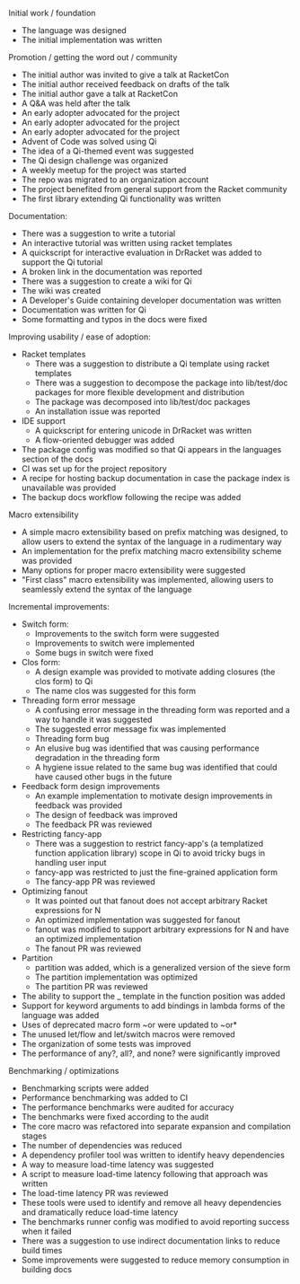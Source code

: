Initial work / foundation
- The language was designed
- The initial implementation was written


Promotion / getting the word out / community
- The initial author was invited to give a talk at RacketCon
- The initial author received feedback on drafts of the talk
- The initial author gave a talk at RacketCon
- A Q&A was held after the talk
- An early adopter advocated for the project
- An early adopter advocated for the project
- An early adopter advocated for the project
- Advent of Code was solved using Qi
- The idea of a Qi-themed event was suggested
- The Qi design challenge was organized
- A weekly meetup for the project was started
- The repo was migrated to an organization account
- The project benefited from general support from the Racket community
- The first library extending Qi functionality was written


Documentation:
- There was a suggestion to write a tutorial
- An interactive tutorial was written using racket templates
- A quickscript for interactive evaluation in DrRacket was added to support the Qi tutorial
- A broken link in the documentation was reported
- There was a suggestion to create a wiki for Qi
- The wiki was created
- A Developer's Guide containing developer documentation was written
- Documentation was written for Qi
- Some formatting and typos in the docs were fixed


Improving usability / ease of adoption:
- Racket templates
  - There was a suggestion to distribute a Qi template using racket templates
  - There was a suggestion to decompose the package into lib/test/doc packages for more flexible development and distribution
  - The package was decomposed into lib/test/doc packages
  - An installation issue was reported
- IDE support
  - A quickscript for entering unicode in DrRacket was written
  - A flow-oriented debugger was added
- The package config was modified so that Qi appears in the languages section of the docs
- CI was set up for the project repository
- A recipe for hosting backup documentation in case the package index is unavailable was provided
- The backup docs workflow following the recipe was added


Macro extensibility
- A simple macro extensibility based on prefix matching was designed, to allow users to extend the syntax of the language in a rudimentary way
- An implementation for the prefix matching macro extensibility scheme was provided
- Many options for proper macro extensibility were suggested
- "First class" macro extensibility was implemented, allowing users to seamlessly extend the syntax of the language

Incremental improvements:
- Switch form:
  - Improvements to the switch form were suggested
  - Improvements to switch were implemented
  - Some bugs in switch were fixed
- Clos form:
  - A design example was provided to motivate adding closures (the clos form) to Qi
  - The name clos was suggested for this form
- Threading form error message
  - A confusing error message in the threading form was reported and a way to handle it was suggested
  - The suggested error message fix was implemented
  - Threading form bug
  - An elusive bug was identified that was causing performance degradation in the threading form
  - A hygiene issue related to the same bug was identified that could have caused other bugs in the future
- Feedback form design improvements
  - An example implementation to motivate design improvements in feedback was provided
  - The design of feedback was improved
  - The feedback PR was reviewed
- Restricting fancy-app
  - There was a suggestion to restrict fancy-app's (a templatized function application library) scope in Qi to avoid tricky bugs in handling user input
  - fancy-app was restricted to just the fine-grained application form
  - The fancy-app PR was reviewed
- Optimizing fanout
  - It was pointed out that fanout does not accept arbitrary Racket expressions for N
  - An optimized implementation was suggested for fanout
  - fanout was modified to support arbitrary expressions for N and have an optimized implementation
  - The fanout PR was reviewed
- Partition
  - partition was added, which is a generalized version of the sieve form
  - The partition implementation was optimized
  - The partition PR was reviewed
- The ability to support the _ template in the function position was added
- Support for keyword arguments to add bindings in lambda forms of the language was added
- Uses of deprecated macro form ~or were updated to ~or*
- The unused let/flow and let/switch macros were removed
- The organization of some tests was improved
- The performance of any?, all?, and none? were significantly improved




Benchmarking / optimizations
- Benchmarking scripts were added
- Performance benchmarking was added to CI
- The performance benchmarks were audited for accuracy
- The benchmarks were fixed according to the audit
- The core macro was refactored into separate expansion and compilation stages
- The number of dependencies was reduced
- A dependency profiler tool was written to identify heavy dependencies
- A way to measure load-time latency was suggested
- A script to measure load-time latency following that approach was written
- The load-time latency PR was reviewed
- These tools were used to identify and remove all heavy dependencies and dramatically reduce load-time latency
- The benchmarks runner config was modified to avoid reporting success when it failed
- There was a suggestion to use indirect documentation links to reduce build times
- Some improvements were suggested to reduce memory consumption in building docs
